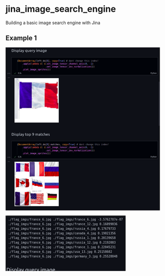 # jina_image_search_engine
Building a basic image search engine with Jina

## Example 1
![Work in progress](demo_img.png)

![Work in progress](scores.png)
